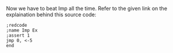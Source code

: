 Now we have to beat Imp all the time. Refer to the given link on the explaination behind this source code:

    ;redcode
    ;name Imp Ex
    ;assert 1
    jmp 0, <-5
    end

